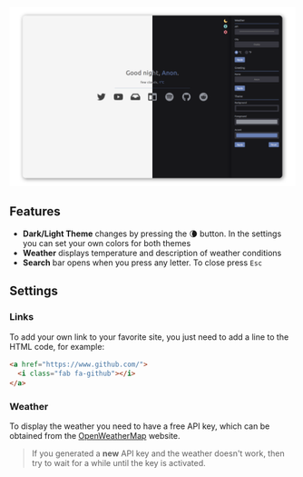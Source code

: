 ![Preview](https://github.com/lalit64/startpage/blob/main/assets/preview.png)

## Features

- **Dark/Light Theme** changes by pressing the :waning_crescent_moon: button. In the settings you can set your own colors for both themes
- **Weather** displays temperature and description of weather conditions
- **Search** bar opens when you press any letter. To close press `Esc`

## Settings

### Links

To add your own link to your favorite site, you just need to add a line to the HTML code, for example:

```html
<a href="https://www.github.com/">
  <i class="fab fa-github"></i>
</a>
```

### Weather

To display the weather you need to have a free API key, which can be obtained from the [OpenWeatherMap](https://openweathermap.org/api) website.

> If you generated a **new** API key and the weather doesn't work, then try to wait for a while until the key is activated.
